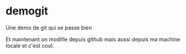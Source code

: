 demogit
=======

Une demo de git qui se passe bien

Et maintenant on modifie depuis github
mais aussi depuis ma machine locale et c'est cool.

